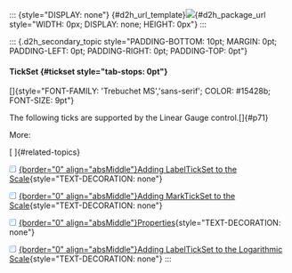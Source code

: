 ::: {style="DISPLAY: none"}
[](ms-xhelp:///?Id=d2h_url_template){#d2h_url_template}![](!package_url!){#d2h_package_url style="WIDTH: 0px; DISPLAY: none; HEIGHT: 0px"}
:::

::: {.d2h_secondary_topic style="PADDING-BOTTOM: 10pt; MARGIN: 0pt; PADDING-LEFT: 0pt; PADDING-RIGHT: 0pt; PADDING-TOP: 0pt"}
#### TickSet {#tickset style="tab-stops: 0pt"}

[]{style="FONT-FAMILY: 'Trebuchet MS','sans-serif'; COLOR: #15428b; FONT-SIZE: 9pt"} 

The following ticks are supported by the Linear Gauge control.[]{#p71}

More:

[ ]{#related-topics}

[![](button.gif){border="0" align="absMiddle"}Adding LabelTickSet to the Scale](ms-xhelp:///?Id=fa179796-497d-4f99-9d89-1c0359fa9a66){style="TEXT-DECORATION: none"}

[![](button.gif){border="0" align="absMiddle"}Adding MarkTickSet to the Scale](ms-xhelp:///?Id=46d8f4af-6027-4fa3-8b8c-4708413d3c42){style="TEXT-DECORATION: none"}

[![](button.gif){border="0" align="absMiddle"}Properties](ms-xhelp:///?Id=b657c62d-0f28-4bd1-8cce-56b38d4cd80b){style="TEXT-DECORATION: none"}

[![](button.gif){border="0" align="absMiddle"}Adding LabelTickSet to the Logarithmic Scale](ms-xhelp:///?Id=5a4518dc-7217-43ac-b18a-186369f36e5b){style="TEXT-DECORATION: none"}
:::
